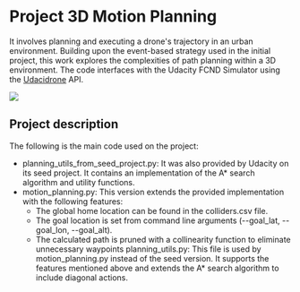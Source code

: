# Project 3D Motion Planning

It involves planning and executing a drone's trajectory in an urban environment. Building upon the event-based strategy used in the initial project, this work explores the complexities of path planning within a 3D environment. The code interfaces with the Udacity FCND Simulator using the [Udacidrone](https://udacity.github.io/udacidrone/) API.

![](https://github.com/1Px-Vision/UAV-Control-Physics-Informed-Machine-Learning/blob/main/Project_3D_Motion_Planning/drone_flying.gif)

## Project description
The following is the main code used on the project:

* planning_utils_from_seed_project.py: It was also provided by Udacity on its seed project. It contains an implementation of the A* search algorithm and utility functions.
* motion_planning.py: This version extends the provided implementation with the following features:
   * The global home location can be found in the colliders.csv file.
   * The goal location is set from command line arguments (--goal_lat, --goal_lon, --goal_alt).
   * The calculated path is pruned with a collinearity function to eliminate unnecessary waypoints planning_utils.py: This file is used by motion_planning.py instead of the seed version. It supports the features 
 mentioned above and extends the A* search algorithm to include diagonal actions.


